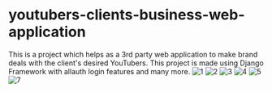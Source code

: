 # youtubers-clients-business-web-application
This is a project which helps as a 3rd party web application to make brand deals with the client's desired YouTubers. 
This project is made using Django Framework with allauth login features and many more.
![1](https://user-images.githubusercontent.com/60030361/127398554-1061ff12-126c-4d21-a5b2-14c42737349e.JPG)
![2](https://user-images.githubusercontent.com/60030361/127398905-ba169e3d-ca51-4d50-ab29-5b543d0fd51e.JPG)
![3](https://user-images.githubusercontent.com/60030361/127399020-4a15b569-2f82-4383-99eb-5727976904ca.JPG)
![4](https://user-images.githubusercontent.com/60030361/127399093-a2bf422d-7814-45cd-9589-bec651b84730.JPG)
![5](https://user-images.githubusercontent.com/60030361/127399158-997a0bcb-7a09-4601-b138-9eb04b78c9d9.JPG)
![7](https://user-images.githubusercontent.com/60030361/127398780-5635a38f-102a-4aaf-936b-b99311d4c5ee.JPG)

